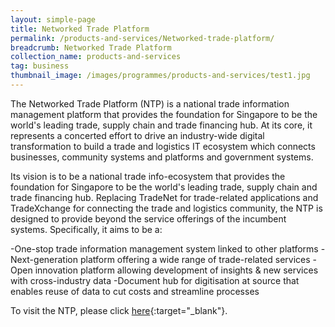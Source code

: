 ```yaml
---
layout: simple-page
title: Networked Trade Platform
permalink: /products-and-services/Networked-trade-platform/
breadcrumb: Networked Trade Platform
collection_name: products-and-services
tag: business
thumbnail_image: /images/programmes/products-and-services/test1.jpg
---
```


The Networked Trade Platform (NTP) is a national trade information management platform that provides the foundation for Singapore to be the world's leading trade, supply chain and trade financing hub. At its core, it represents a concerted effort to drive an industry-wide digital transformation to build a trade and logistics IT ecosystem which connects businesses, community systems and platforms and government systems.

Its vision is to be a national trade info-ecosystem that provides the foundation for Singapore to be the world's leading trade, supply chain and trade financing hub. Replacing TradeNet for trade-related applications and TradeXchange for connecting the trade and logistics community, the NTP is designed to provide beyond the service offerings of the incumbent systems. Specifically, it aims to be a:

-One-stop trade information management system linked to other platforms
-Next-generation platform offering a wide range of trade-related services
-Open innovation platform allowing development of insights & new services with cross-industry data
-Document hub for digitisation at source that enables reuse of data to cut costs and streamline processes
 
To visit the NTP,  please click [here](http://www.customs.gov.sg/about-us/national-single-window//networked-trade-platform){:target="_blank"}.

